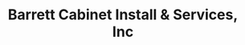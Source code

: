 ---
title: "Barrett Cabinet Install & Services, Inc"
url: /portland/barrett-cabinet-install-und-services-inc/
shop: Küchen
---